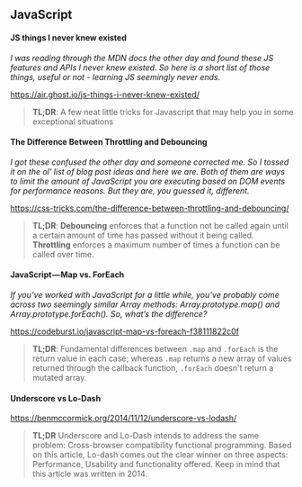 ## JavaScript

#### JS things I never knew existed

*I was reading through the MDN docs the other day and found these JS features and APIs I never knew existed. So here is a short list of those things, useful or not - learning JS seemingly never ends.*

https://air.ghost.io/js-things-i-never-knew-existed/

> **TL;DR**: A few neat little tricks for Javascript that may help you in some exceptional situations

#### The Difference Between Throttling and Debouncing

*I got these confused the other day and someone corrected me. So I tossed it on the ol' list of blog post ideas and here we are. Both of them are ways to limit the amount of JavaScript you are executing based on DOM events for performance reasons. But they are, you guessed it, different.*

https://css-tricks.com/the-difference-between-throttling-and-debouncing/

> **TL;DR**: **Debouncing** enforces that a function not be called again until a certain amount of time has passed without it being called. **Throttling** enforces a maximum number of times a function can be called over time.

#### JavaScript — Map vs. ForEach

*If you’ve worked with JavaScript for a little while, you’ve probably come across two seemingly similar Array methods: Array.prototype.map() and Array.prototype.forEach(). So, what’s the difference?*

https://codeburst.io/javascript-map-vs-foreach-f38111822c0f

> **TL;DR**: Fundamental differences between `.map` and `.forEach` is the return value in each case; whereas `.map` returns a new array of values returned through the callback function, `.forEach` doesn't return a mutated array.

#### Underscore vs Lo-Dash

https://benmccormick.org/2014/11/12/underscore-vs-lodash/

> **TL;DR** Underscore and Lo-Dash intends to address the same problem: Cross-browser compatibility functional programming. Based on this article, Lo-dash comes out the clear winner on three aspects: Performance, Usability and functionality offered. Keep in mind that this article was written in 2014.

